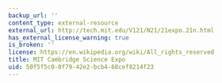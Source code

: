 ```yaml
---
backup_url: ''
content_type: external-resource
external_url: http://tech.mit.edu/V121/N21/21expo.21n.html
has_external_license_warning: true
is_broken: ''
license: https://en.wikipedia.org/wiki/All_rights_reserved
title: MIT Cambridge Science Expo
uid: 50f5f5c0-0f79-42e2-bcb4-68cef8214f23
---
```

